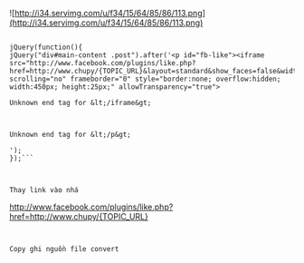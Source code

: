 ![http://i34.servimg.com/u/f34/15/64/85/86/113.png](http://i34.servimg.com/u/f34/15/64/85/86/113.png)

```

jQuery(function(){
jQuery("div#main-content .post").after('<p id="fb-like"><iframe src="http://www.facebook.com/plugins/like.php?href=http://www.chupy/{TOPIC_URL}&layout=standard&show_faces=false&width=450&action=like&colorscheme=light&height=52" scrolling="no" frameborder="0" style="border:none; overflow:hidden; width:450px; height:25px;" allowTransparency="true">

Unknown end tag for &lt;/iframe&gt;



Unknown end tag for &lt;/p&gt;

');
});```



Thay link vào nhá

```

http://www.facebook.com/plugins/like.php?href=http://www.chupy/{TOPIC_URL}
```


Copy ghi nguồn file convert